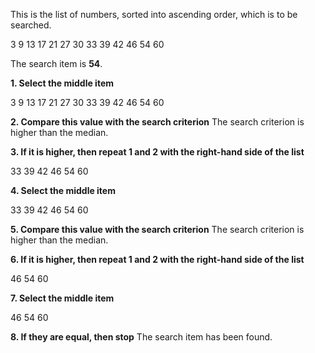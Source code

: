 This is the list of numbers, sorted into ascending order, which  is to be searched.

3 9 13  17  21  27  30  33  39  42  46  54  60

The search item is **54**.

**1. Select the middle item**

3	9	13	17	21	27	30	33	39	42	46	54	60

**2. Compare this value with the search criterion**
The search criterion is higher than the median.

**3. If it is higher, then repeat 1 and 2 with the right-hand side of the list**

33	39	42	46	54	60

**4. Select the middle item**

33	39	42	46	54	60

**5. Compare this value with the search criterion**
The search criterion is higher than the median.

**6. If it is higher, then repeat 1 and 2 with the right-hand side of the list**

46	54	60

**7. Select the middle item**

46	54	60

**8. If they are equal, then stop**
The search item has been found.
